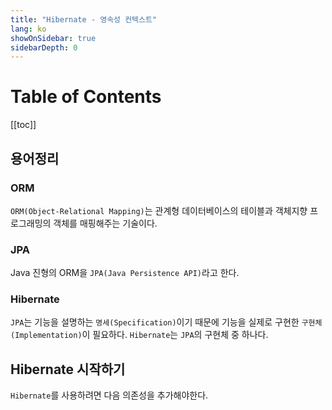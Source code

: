 ```yaml
---
title: "Hibernate - 영속성 컨텍스트"
lang: ko
showOnSidebar: true
sidebarDepth: 0
---
```


# Table of Contents
[[toc]]

## 용어정리

### ORM
`ORM(Object-Relational Mapping)`는 관계형 데이터베이스의 테이블과 객체지향 프로그래밍의 객체를 매핑해주는 기술이다. 

### JPA
Java 진형의 ORM을 `JPA(Java Persistence API)`라고 한다. 

### Hibernate
`JPA`는 기능을 설명하는 `명세(Specification)`이기 때문에 기능을 실제로 구현한 `구현체(Implementation)`이 필요하다. `Hibernate`는 `JPA`의 구현체 중 하나다.

## Hibernate 시작하기
`Hibernate`를 사용하려면 다음 의존성을 추가해야한다.


